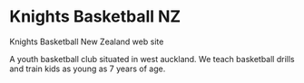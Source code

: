 # Knights Basketball NZ
Knights Basketball New Zealand web site

A youth basketball club situated in west auckland.  We teach basketball drills and train kids as young as 7 years of age.
